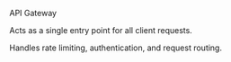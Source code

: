 API Gateway

Acts as a single entry point for all client requests.

Handles rate limiting, authentication, and request routing.